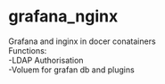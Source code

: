# grafana_nginx
Grafana and inginx in docer conatainers  
Functions:  
  -LDAP Authorisation  
  -Voluem for grafan db and plugins
